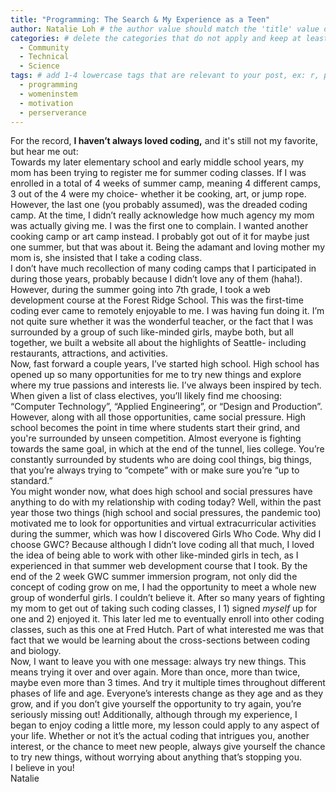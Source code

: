 ```yaml
---
title: "Programming: The Search & My Experience as a Teen" 
author: Natalie Loh # the author value should match the 'title' value of your contributor file located here /gh-pages/_contributors. If you do not have a contributor file, please feel free to make one or contact one of our team members to assist you.
categories: # delete the categories that do not apply and keep at least one
  - Community
  - Technical
  - Science
tags: # add 1-4 lowercase tags that are relevant to your post, ex: r, python, genomics, workflows
  - programming
  - womeninstem
  - motivation
  - perserverance 
---
```

For the record, **I haven’t always loved coding,** and it's still not my favorite, but hear me out: </br>
Towards my later elementary school and early middle school years, my mom has been trying to register me for summer coding classes. If I was enrolled in a total of 4 weeks of summer camp, meaning 4 different camps, 3 out of the 4 were my choice- whether it be cooking, art, or jump rope. However, the last one (you probably assumed), was the dreaded coding camp. At the time, I didn’t really acknowledge how much agency my mom was actually giving me. I was the first one to complain.    I wanted another cooking camp or art camp instead. I probably got out of it for maybe just one summer, but that was about it. Being the adamant and loving mother my mom is, she insisted that I take a coding class. </br>
I don’t have much recollection of many coding camps that I participated in during those years, probably because I didn’t love any of them (haha!). However, during the summer going into 7th grade, I took a web development course at the Forest Ridge School. This was the first-time coding ever came to remotely enjoyable to me. I was having fun doing it. I’m not quite sure whether it was the wonderful teacher, or the fact that I was surrounded by a group of such like-minded girls, maybe both, but all together, we built a website all about the highlights of Seattle- including restaurants, attractions, and activities. </br>
Now, fast forward a couple years, I’ve started high school. High school has opened up so many opportunities for me to try new things and explore where my true passions and interests lie. I’ve always been inspired by tech. When given a list of class electives, you’ll likely find me choosing: “Computer Technology”, “Applied Engineering”, or “Design and Production”. However, along with all those opportunities, came social pressure. High school becomes the point in time where students start their grind, and you're surrounded by unseen competition. Almost everyone is fighting towards the same goal, in which at the end of the tunnel, lies college. You’re constantly surrounded by students who are doing cool things, big things, that you’re always trying to “compete” with or make sure you’re “up to standard.” </br>
You might wonder now, what does high school and social pressures have anything to do with my relationship with coding today? Well, within the past year those two things (high school and social pressures, the pandemic too) motivated me to look for opportunities and virtual extracurricular activities during the summer, which was how I discovered Girls Who Code. Why did I choose GWC? Because although I didn’t love coding all that much, I loved the idea of being able to work with other like-minded girls in tech, as I experienced in that summer web development course that I took. By the end of the 2 week GWC summer immersion program, not only did the concept of coding grow on me, I had the opportunity to meet a whole new group of wonderful girls. I couldn’t believe it. After so many years of fighting my mom to get out of taking such coding classes, I 1) signed _myself_ up for one and 2) enjoyed it. This later led me to eventually enroll into other coding classes, such as this one at Fred Hutch. Part of what interested me was that fact that we would be learning about the cross-sections between coding and biology. </br>
Now, I want to leave you with one message: always try new things. This means trying it over and over again. More than once, more than twice, maybe even more than 3 times. And try it multiple times throughout different phases of life and age. Everyone’s interests change as they age and as they grow, and if you don’t give yourself the opportunity to try again, you’re seriously missing out! Additionally, although through my experience, I began to enjoy coding a little more, my lesson could apply to any aspect of your life. Whether or not it’s the actual coding that intrigues you, another interest, or the chance to meet new people, always give yourself the chance to try new things, without worrying about anything that’s stopping you. </br>
I believe in you! </br>
Natalie 
